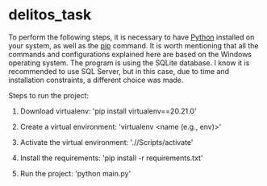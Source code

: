 # delitos_task

To perform the following steps, it is necessary to have [Python][1] installed on your system, as well as the [pip][2] command. It is worth mentioning that all the commands and configurations explained here are based on the Windows operating system. The program is using the SQLite database. I know it is recommended to use SQL Server, but in this case, due to time and installation constraints, a different choice was made.

Steps to run the project:

1. Download virtualenv:
   'pip install virtualenv==20.21.0'

2. Create a virtual environment:
   'virtualenv <name (e.g., env)>'

3. Activate the virtual environment:
   './<name>/Scripts/activate'

4. Install the requirements:
   'pip install -r requirements.txt'

5. Run the project:
   'python main.py'

[1]: https://www.python.org/downloads/ "Python"
[2]: https://www.geeksforgeeks.org/how-to-install-pip-on-windows/ "pip"
